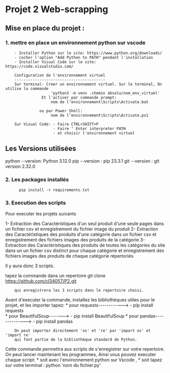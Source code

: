 # Projet 2  Web-scrapping

## Mise en place du projet :

### 1. mettre en place un environnement python sur vscode


        - Installer Python sur le site: https://www.python.org/downloads/
        - cocher l'option "Add Python to PATH" pendant l'installation
        - Installer Visual Code sur le site: https://code.visualstudio.com/

        Configuration de l'environnement virtuel
        ----------------------------------------
        Sur terminal- Creer un environnement virtuel. Sur le terminal, On utilise la commande 
                        'python3 -m venv .chemin absolu/nom_env_virtuel'
                    Et l'activer par commande prompt:  
                        nom de l’environnement\Scripts\Activate.bat

                   ou par Power Shell: 
                        nom de l’environnement\Scripts\Activate.ps1   

        Sur Visual Code: - Faire CTRL+SHIFT+P
                         - Faire " Enter interpreter PATH
                         - et choisir l'environnement virtuel  
                   

Les Versions utilisées
----------------------
python --version: Python 3.12.0
pip --version   : pip 23.3.1
git --version   : git version 2.32.0

### 2. Les packages installés

          pip install -r requirements.txt

  

### 3. Execution des scripts
Pour executer les projets suivants

1- Extraction des Caractéristiques d'un seul produit d'une seule pages dans un fichier csv et  enregistrement du fichier image du produit
2- Extraction des Caractéristiques des produits d'une catégorie dans un fichier csv et enregistrement des fichiers images des produits de la catégorie
3- Extraction des Caractéristiques des produits de toutes les catégories du site dans un un fichier csv distinct pour chaque catégorie et enregistrement 
    des fichiers images des produits de chaque catégorie répertoriés

Il y aura donc 3 scripts. 

 tapez  la commande dans un repertoire
        git clone https://github.com/cl34057/P2.git

        qui enregistrera les 3 scripts dans le repertoire choisi.

Avant d'executer la commande, installez les bibliothèques utiles pour le projet, et les importer
tapez:  * pour requests------------>    - pip install requests           
        * pour BeautifulSoup------->    - pip install BeautifulSoup
        * pour pandas-------------->    - pip install pandas

        On peut importer directement 'os' et 're' par 'import os' et   'import re' 
        qui font partie de la bibliothèque standard de Python.

Cette commande permettra aux scripts de s'enregistrer sur votre repertoire.
On peut lancer maintenant les programmes, Ainsi vous pouvez executer chaque script:
        *        soit avec l'environnement python sur Vscode ,
        *        soit tapez sur votre terminal : python 'nom du fichier.py'